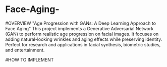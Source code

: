 # Face-Aging-

#OVERVIEW
"Age Progression with GANs: A Deep Learning Approach to Face Aging"
This project implements a Generative Adversarial Network (GAN) to perform realistic age progression on facial images. 
It focuses on adding natural-looking wrinkles and aging effects while preserving identity. 
Perfect for research and applications in facial synthesis, biometric studies, and entertainment.

#HOW TO IMPLEMENT 

